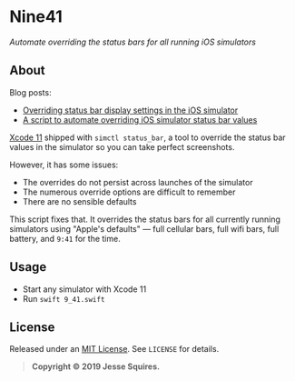# Nine41
*Automate overriding the status bars for all running iOS simulators*

## About

Blog posts:

* [
Overriding status bar display settings in the iOS simulator](https://www.jessesquires.com/blog/overriding-status-bar-settings-ios-simulator/)
* [A script to automate overriding iOS simulator status bar values](https://www.jessesquires.com/blog/automating-simctl-status-bar/)

[Xcode 11](https://developer.apple.com/documentation/xcode_release_notes/xcode_11_release_notes) shipped with `simctl status_bar`, a tool to override the status bar values in the simulator so you can take perfect screenshots. 

However, it has some issues:
* The overrides do not persist across launches of the simulator
* The numerous override options are difficult to remember
* There are no sensible defaults

This script fixes that. It overrides the status bars for all currently running simulators using "Apple's defaults" &mdash; full cellular bars, full wifi bars, full battery, and `9:41` for the time.

## Usage
- Start any simulator with Xcode 11
- Run `swift 9_41.swift`

## License

Released under an [MIT License](https://opensource.org/licenses/MIT). See `LICENSE` for details.

>**Copyright &copy; 2019 Jesse Squires.**
